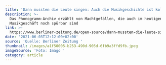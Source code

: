 ```yaml
---
title: 'Dann mussten die Leute singen: Auch die Musikgeschichte ist kolonial geprägt'
description: >-
  Das Phonogramm-Archiv erzählt von Machtgefällen, die auch im heutigen
  Musikgeschäft noch spürbar sind
link: >-
  https://www.berliner-zeitung.de/open-source/dann-mussten-die-leute-singen-auch-die-musikgeschichte-ist-kolonial-gepraegt-li.160500?pid=true
date: '2021-06-03T12:12:00+02:00'
source: 'Quelle: Berliner Zeitung '
thumbnail: /images/a1f50005-b253-490d-905d-6fb9a3ffd9fb.jpeg
imageSource: 'Foto: Imago '
category: article
---
```


